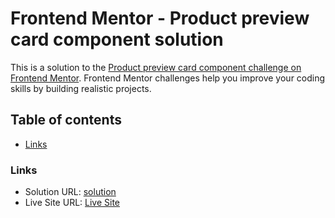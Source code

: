 # Frontend Mentor - Product preview card component solution

This is a solution to the [Product preview card component challenge on Frontend Mentor](https://www.frontendmentor.io/challenges/product-preview-card-component-GO7UmttRfa). Frontend Mentor challenges help you improve your coding skills by building realistic projects.

## Table of contents

- [Links](#links)

### Links

- Solution URL: [solution](https://your-solution-url.com)
- Live Site URL: [Live Site](https://your-live-site-url.com)
